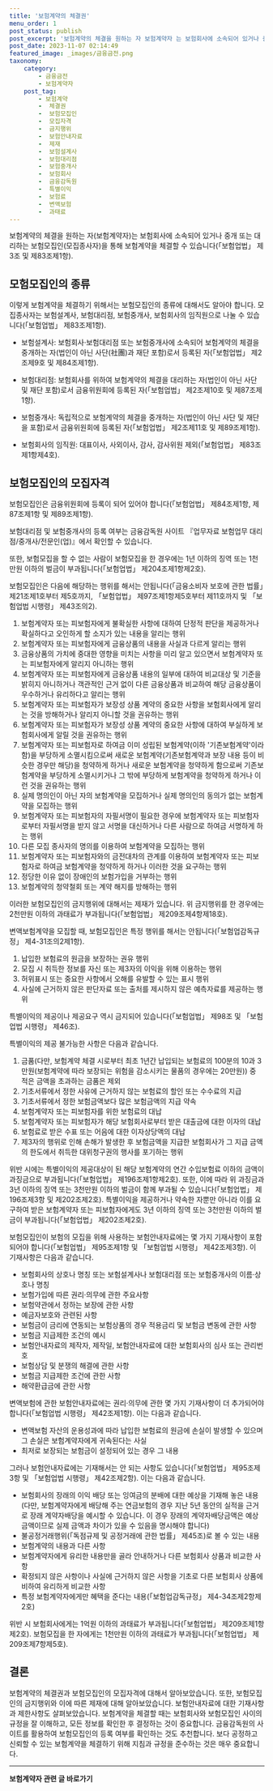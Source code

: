 ```yaml
---
title: '보험계약의 체결권'
menu_order: 1
post_status: publish
post_excerpt: '보험계약의 체결을 원하는 자 보험계약자 는 보험회사에 소속되어 있거나 중개 또는 대리하는 보험모집인 모집종사자 을 통해 보험계약을 체결할 수 있습니다  보험업법  제3조 및 제83조제1항 .'
post_date: 2023-11-07 02:14:49
featured_image: _images/금융금전.png
taxonomy:
    category:
        - 금융금전
        - 보험계약자
    post_tag:
        - 보험계약
        -  체결권
        -  보험모집인
        -  모집자격
        -  금지행위
        -  보험안내자료
        -  제재
        -  보험설계사
        -  보험대리점
        -  보험중개사
        -  보험회사
        -  금융감독원
        -  특별이익
        -  보험료
        -  변액보험
        -  과태료
---
```



보험계약의 체결을 원하는 자(보험계약자)는 보험회사에 소속되어 있거나 중개 또는 대리하는 보험모집인(모집종사자)을 통해 보험계약을 체결할 수 있습니다(「보험업법」 제3조 및 제83조제1항).

## 모험모집인의 종류

이렇게 보험계약을 체결하기 위해서는 보험모집인의 종류에 대해서도 알아야 합니다. 모집종사자는 보험설계사, 보험대리점, 보험중개사, 보험회사의 임직원으로 나눌 수 있습니다(「보험업법」 제83조제1항).

- 보험설계사: 보험회사·보험대리점 또는 보험중개사에 소속되어 보험계약의 체결을 중개하는 자(법인이 아닌 사단(社團)과 재단 포함)로서 등록된 자(「보험업법」 제2조제9호 및 제84조제1항).

- 보험대리점: 보험회사를 위하여 보험계약의 체결을 대리하는 자(법인이 아닌 사단 및 재단 포함)로서 금융위원회에 등록된 자(「보험업법」 제2조제10호 및 제87조제1항).

- 보험중개사: 독립적으로 보험계약의 체결을 중개하는 자(법인이 아닌 사단 및 재단을 포함)로서 금융위원회에 등록된 자(「보험업법」 제2조제11호 및 제89조제1항).

- 보험회사의 임직원: 대표이사, 사외이사, 감사, 감사위원 제외(「보험업법」 제83조제1항제4호).

## 보험모집인의 모집자격

보험모집인은 금융위원회에 등록이 되어 있어야 합니다(「보험업법」 제84조제1항, 제87조제1항 및 제89조제1항).

보험대리점 및 보험중개사의 등록 여부는 금융감독원 사이트 『업무자료 보험업무 대리점/중개사/전문인(업)』에서 확인할 수 있습니다.

또한, 보험모집을 할 수 없는 사람이 보험모집을 한 경우에는 1년 이하의 징역 또는 1천만원 이하의 벌금이 부과됩니다(「보험업법」 제204조제1항제2호).

보험모집인은 다음에 해당하는 행위를 해서는 안됩니다(「금융소비자 보호에 관한 법률」제21조제1호부터 제5호까지, 「보험업법」 제97조제1항제5호부터 제11호까지 및 「보험업법 시행령」 제43조의2).

1. 보험계약자 또는 피보험자에게 불확실한 사항에 대하여 단정적 판단을 제공하거나 확실하다고 오인하게 할 소지가 있는 내용을 알리는 행위
2. 보험계약자 또는 피보험자에게 금융상품의 내용을 사실과 다르게 알리는 행위
3. 금융상품의 가치에 중대한 영향을 미치는 사항을 미리 알고 있으면서 보험계약자 또는 피보험자에게 알리지 아니하는 행위
4. 보험계약자 또는 피보험자에게 금융상품 내용의 일부에 대하여 비교대상 및 기준을 밝히지 아니하거나 객관적인 근거 없이 다른 금융상품과 비교하여 해당 금융상품이 우수하거나 유리하다고 알리는 행위
5. 보험계약자 또는 피보험자가 보장성 상품 계약의 중요한 사항을 보험회사에게 알리는 것을 방해하거나 알리지 아니할 것을 권유하는 행위
6. 보험계약자 또는 피보험자가 보장성 상품 계약의 중요한 사항에 대하여 부실하게 보험회사에게 알릴 것을 권유하는 행위
7. 보험계약자 또는 피보험자로 하여금 이미 성립된 보험계약(이하 '기존보험계약'이라 함)을 부당하게 소멸시킴으로써 새로운 보험계약(기존보험계약과 보장 내용 등이 비슷한 경우만 해당)을 청약하게 하거나 새로운 보험계약을 청약하게 함으로써 기존보험계약을 부당하게 소멸시키거나 그 밖에 부당하게 보험계약을 청약하게 하거나 이런 것을 권유하는 행위
8. 실제 명의인이 아닌 자의 보험계약을 모집하거나 실제 명의인의 동의가 없는 보험계약을 모집하는 행위
9. 보험계약자 또는 피보험자의 자필서명이 필요한 경우에 보험계약자 또는 피보험자로부터 자필서명을 받지 않고 서명을 대신하거나 다른 사람으로 하여금 서명하게 하는 행위
10. 다른 모집 종사자의 명의를 이용하여 보험계약을 모집하는 행위
11. 보험계약자 또는 피보험자와의 금전대차의 관계를 이용하여 보험계약자 또는 피보험자로 하여금 보험계약을 청약하게 하거나 이러한 것을 요구하는 행위
12. 정당한 이유 없이 장애인의 보험가입을 거부하는 행위
13. 보험계약의 청약철회 또는 계약 해지를 방해하는 행위

이러한 보험모집인의 금지행위에 대해서는 제재가 있습니다. 위 금지행위를 한 경우에는 2천만원 이하의 과태료가 부과됩니다(「보험업법」 제209조제4항제18호).

변액보험계약을 모집할 때, 보험모집인은 특정 행위를 해서는 안됩니다(「보험업감독규정」 제4-31조의2제1항).

1. 납입한 보험료의 원금을 보장하는 권유 행위
2. 모집 시 취득한 정보를 자신 또는 제3자의 이익을 위해 이용하는 행위
3. 허위표시 또는 중요한 사항에서 오해를 유발할 수 있는 표시 행위
4. 사실에 근거하지 않은 판단자료 또는 출처를 제시하지 않은 예측자료를 제공하는 행위

특별이익의 제공이나 제공요구 역시 금지되어 있습니다(「보험업법」 제98조 및 「보험업법 시행령」 제46조).

특별이익의 제공 불가능한 사항은 다음과 같습니다.

1. 금품(다만, 보험계약 체결 시로부터 최초 1년간 납입되는 보험료의 100분의 10과 3만원(보험계약에 따라 보장되는 위험을 감소시키는 물품의 경우에는 20만원)) 중 적은 금액을 초과하는 금품은 제외
2. 기초서류에서 정한 사유에 근거하지 않는 보험료의 할인 또는 수수료의 지급
3. 기초서류에서 정한 보험금액보다 많은 보험금액의 지급 약속
4. 보험계약자 또는 피보험자를 위한 보험료의 대납
5. 보험계약자 또는 피보험자가 해당 보험회사로부터 받은 대출금에 대한 이자의 대납
6. 보험료로 받은 수표 또는 어음에 대한 이자상당액의 대납
7. 제3자의 행위로 인해 손해가 발생한 후 보험금액을 지급한 보험회사가 그 지급 금액의 한도에서 취득한 대위청구권의 행사를 포기하는 행위

위반 시에는 특별이익의 제공대상이 된 해당 보험계약의 연간 수입보험료 이하의 금액이 과징금으로 부과됩니다(「보험업법」 제196조제1항제2호). 또한, 이에 따라 위 과징금과 3년 이하의 징역 또는 3천만원 이하의 벌금이 함께 부과될 수 있습니다(「보험업법」 제196조제3항 및 제202조제2호). 특별이익을 제공하거나 약속한 자뿐만 아니라 이를 요구하여 받은 보험계약자 또는 피보험자에게도 3년 이하의 징역 또는 3천만원 이하의 벌금이 부과됩니다(「보험업법」 제202조제2호).

보험모집인이 보험의 모집을 위해 사용하는 보험안내자료에는 몇 가지 기재사항이 포함되어야 합니다(「보험업법」 제95조제1항 및 「보험업법 시행령」 제42조제3항). 이 기재사항은 다음과 같습니다.

- 보험회사의 상호나 명칭 또는 보험설계사나 보험대리점 또는 보험중개사의 이름·상호나 명칭
- 보험가입에 따른 권리·의무에 관한 주요사항
- 보험약관에서 정하는 보장에 관한 사항
- 예금자보호와 관련된 사항
- 보험금이 금리에 연동되는 보험상품의 경우 적용금리 및 보험금 변동에 관한 사항
- 보험금 지급제한 조건의 예시
- 보험안내자료의 제작자, 제작일, 보험안내자료에 대한 보험회사의 심사 또는 관리번호
- 보험상담 및 분쟁의 해결에 관한 사항
- 보험금 지급제한 조건에 관한 사항
- 해약환급금에 관한 사항

변액보험에 관한 보험안내자료에는 권리·의무에 관한 몇 가지 기재사항이 더 추가되어야 합니다(「보험업법 시행령」 제42조제1항). 이는 다음과 같습니다.

- 변액보험 자산의 운용성과에 따라 납입한 보험료의 원금에 손실이 발생할 수 있으며 그 손실은 보험계약자에게 귀속된다는 사실
- 최저로 보장되는 보험금이 설정되어 있는 경우 그 내용

그러나 보험안내자료에는 기재해서는 안 되는 사항도 있습니다(「보험업법」 제95조제3항 및 「보험업법 시행령」 제42조제2항). 이는 다음과 같습니다.

- 보험회사의 장래의 이익 배당 또는 잉여금의 분배에 대한 예상을 기재해 놓은 내용(다만, 보험계약자에게 배당해 주는 연금보험의 경우 지난 5년 동안의 실적을 근거로 장래 계약자배당을 예시할 수 있습니다. 이 경우 장래의 계약자배당금액은 예상금액이므로 실제 금액과 차이가 있을 수 있음을 명시해야 합니다)
- 불공정거래행위(「독점규제 및 공정거래에 관한 법률」 제45조)로 볼 수 있는 내용
- 보험계약의 내용과 다른 사항
- 보험계약자에게 유리한 내용만을 골라 안내하거나 다른 보험회사 상품과 비교한 사항
- 확정되지 않은 사항이나 사실에 근거하지 않은 사항을 기초로 다른 보험회사 상품에 비하여 유리하게 비교한 사항
- 특정 보험계약자에게만 혜택을 준다는 내용(「보험업감독규정」 제4-34조제2항제2호)

위반 시 보험회사에게는 1억원 이하의 과태료가 부과됩니다(「보험업법」 제209조제1항제2호). 보험모집을 한 자에게는 1천만원 이하의 과태료가 부과됩니다(「보험업법」 제209조제7항제5호).

## 결론

보험계약의 체결권과 보험모집인의 모집자격에 대해서 알아보았습니다. 또한, 보험모집인의 금지행위와 이에 따른 제재에 대해 알아보았습니다. 보험안내자료에 대한 기재사항과 제한사항도 살펴보았습니다. 보험계약을 체결할 때는 보험회사와 보험모집인 사이의 규정을 잘 이해하고, 모든 정보를 확인한 후 결정하는 것이 중요합니다. 금융감독원의 사이트를 활용하여 보험모집인의 등록 여부를 확인하는 것도 추천합니다. 보다 공정하고 신뢰할 수 있는 보험계약을 체결하기 위해 지침과 규정을 준수하는 것은 매우 중요합니다.
<!-- wp:separator -->
<hr class="wp-block-separator has-alpha-channel-opacity"/>
<!-- /wp:separator -->

<!-- wp:group {"backgroundColor":"base","layout":{"type":"constrained"}} -->
<div class="wp-block-group has-base-background-color has-background"><!-- wp:paragraph {"align":"center","fontSize":"medium"} -->
<p class="has-text-align-center has-large-font-size"><strong>보험계약자 관련 글 바로가기</strong></p>
<!-- /wp:paragraph -->


<!-- wp:latest-posts
{"categories":[{"id":13963,"count":19,"description":"","link":"https://uknowlaw.com/category/%eb%b3%b4%ed%97%98%ea%b3%84%ec%95%bd%ec%9e%90/","name":"보험계약자","slug":"보험계약자","taxonomy":"category","parent":0,"meta":[],"_links":{"self":[{"href":"https://uknowlaw.com/wp-json/wp/v2/categories/13963"}],"collection":[{"href":"https://uknowlaw.com/wp-json/wp/v2/categories"}],"about":[{"href":"https://uknowlaw.com/wp-json/wp/v2/taxonomies/category"}],"wp:post_type":[{"href":"https://uknowlaw.com/wp-json/wp/v2/posts?categories=13963"}],"curies":[{"name":"wp","href":"https://api.w.org/{rel}","templated":true}]}}],"postsToShow":100,"excerptLength":28,"postLayout":"grid","columns":2,"featuredImageAlign":"left","featuredImageSizeSlug":"large","fontSize":"small"} /--></div>
<!-- /wp:group -->